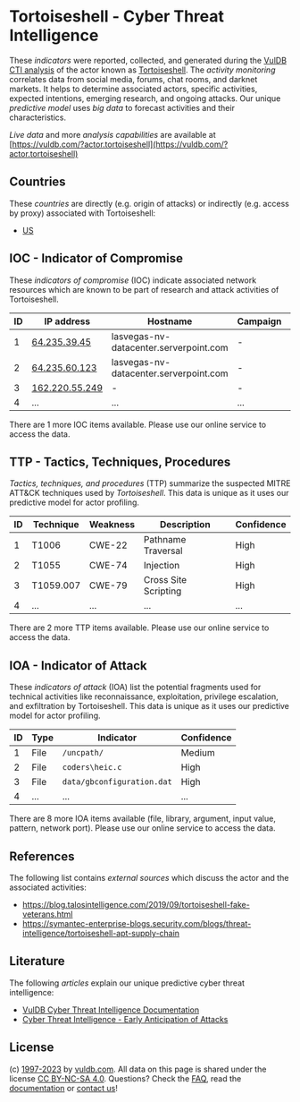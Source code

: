 # Tortoiseshell - Cyber Threat Intelligence

These _indicators_ were reported, collected, and generated during the [VulDB CTI analysis](https://vuldb.com/?kb.cti) of the actor known as [Tortoiseshell](https://vuldb.com/?actor.tortoiseshell). The _activity monitoring_ correlates data from social media, forums, chat rooms, and darknet markets. It helps to determine associated actors, specific activities, expected intentions, emerging research, and ongoing attacks. Our unique _predictive model_ uses _big data_ to forecast activities and their characteristics.

_Live data_ and more _analysis capabilities_ are available at [https://vuldb.com/?actor.tortoiseshell](https://vuldb.com/?actor.tortoiseshell)

## Countries

These _countries_ are directly (e.g. origin of attacks) or indirectly (e.g. access by proxy) associated with Tortoiseshell:

* [US](https://vuldb.com/?country.us)

## IOC - Indicator of Compromise

These _indicators of compromise_ (IOC) indicate associated network resources which are known to be part of research and attack activities of Tortoiseshell.

ID | IP address | Hostname | Campaign | Confidence
-- | ---------- | -------- | -------- | ----------
1 | [64.235.39.45](https://vuldb.com/?ip.64.235.39.45) | lasvegas-nv-datacenter.serverpoint.com | - | High
2 | [64.235.60.123](https://vuldb.com/?ip.64.235.60.123) | lasvegas-nv-datacenter.serverpoint.com | - | High
3 | [162.220.55.249](https://vuldb.com/?ip.162.220.55.249) | - | - | High
4 | ... | ... | ... | ...

There are 1 more IOC items available. Please use our online service to access the data.

## TTP - Tactics, Techniques, Procedures

_Tactics, techniques, and procedures_ (TTP) summarize the suspected MITRE ATT&CK techniques used by _Tortoiseshell_. This data is unique as it uses our predictive model for actor profiling.

ID | Technique | Weakness | Description | Confidence
-- | --------- | -------- | ----------- | ----------
1 | T1006 | CWE-22 | Pathname Traversal | High
2 | T1055 | CWE-74 | Injection | High
3 | T1059.007 | CWE-79 | Cross Site Scripting | High
4 | ... | ... | ... | ...

There are 2 more TTP items available. Please use our online service to access the data.

## IOA - Indicator of Attack

These _indicators of attack_ (IOA) list the potential fragments used for technical activities like reconnaissance, exploitation, privilege escalation, and exfiltration by Tortoiseshell. This data is unique as it uses our predictive model for actor profiling.

ID | Type | Indicator | Confidence
-- | ---- | --------- | ----------
1 | File | `/uncpath/` | Medium
2 | File | `coders\heic.c` | High
3 | File | `data/gbconfiguration.dat` | High
4 | ... | ... | ...

There are 8 more IOA items available (file, library, argument, input value, pattern, network port). Please use our online service to access the data.

## References

The following list contains _external sources_ which discuss the actor and the associated activities:

* https://blog.talosintelligence.com/2019/09/tortoiseshell-fake-veterans.html
* https://symantec-enterprise-blogs.security.com/blogs/threat-intelligence/tortoiseshell-apt-supply-chain

## Literature

The following _articles_ explain our unique predictive cyber threat intelligence:

* [VulDB Cyber Threat Intelligence Documentation](https://vuldb.com/?kb.cti)
* [Cyber Threat Intelligence - Early Anticipation of Attacks](https://www.scip.ch/en/?labs.20201022)

## License

(c) [1997-2023](https://vuldb.com/?kb.changelog) by [vuldb.com](https://vuldb.com/?kb.about). All data on this page is shared under the license [CC BY-NC-SA 4.0](https://creativecommons.org/licenses/by-nc-sa/4.0/). Questions? Check the [FAQ](https://vuldb.com/?kb.faq), read the [documentation](https://vuldb.com/?kb) or [contact us](https://vuldb.com/?contact)!
